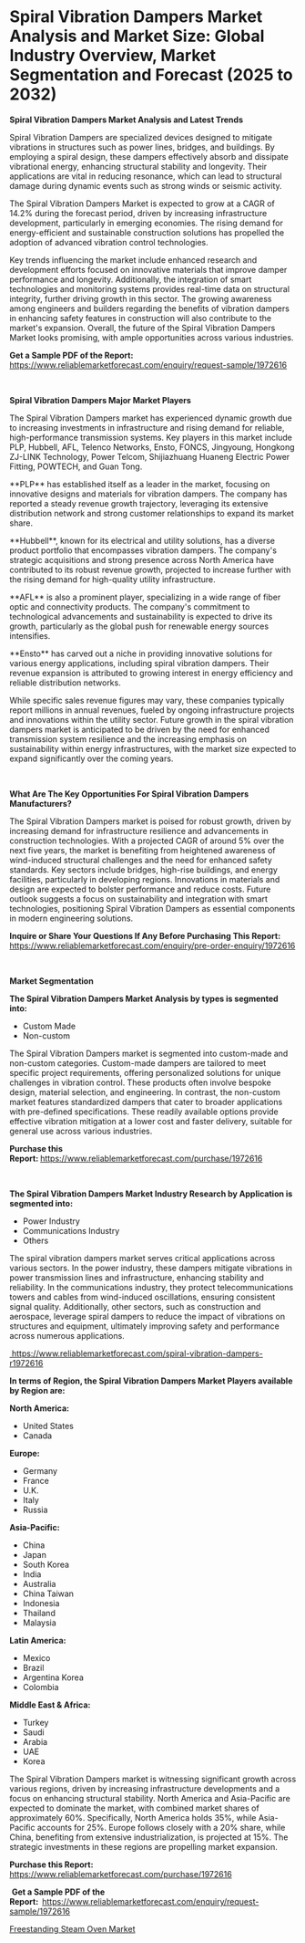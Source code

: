 <p><h1>Spiral Vibration Dampers Market Analysis and Market Size: Global Industry Overview, Market Segmentation and Forecast (2025 to 2032)</h1></p><p><strong>Spiral Vibration Dampers Market Analysis and Latest Trends</strong></p>
<p><p>Spiral Vibration Dampers are specialized devices designed to mitigate vibrations in structures such as power lines, bridges, and buildings. By employing a spiral design, these dampers effectively absorb and dissipate vibrational energy, enhancing structural stability and longevity. Their applications are vital in reducing resonance, which can lead to structural damage during dynamic events such as strong winds or seismic activity.</p><p>The Spiral Vibration Dampers Market is expected to grow at a CAGR of 14.2% during the forecast period, driven by increasing infrastructure development, particularly in emerging economies. The rising demand for energy-efficient and sustainable construction solutions has propelled the adoption of advanced vibration control technologies. </p><p>Key trends influencing the market include enhanced research and development efforts focused on innovative materials that improve damper performance and longevity. Additionally, the integration of smart technologies and monitoring systems provides real-time data on structural integrity, further driving growth in this sector. The growing awareness among engineers and builders regarding the benefits of vibration dampers in enhancing safety features in construction will also contribute to the market's expansion. Overall, the future of the Spiral Vibration Dampers Market looks promising, with ample opportunities across various industries.</p></p>
<p><strong>Get a Sample PDF of the Report:&nbsp;</strong> <a href="https://www.reliablemarketforecast.com/enquiry/request-sample/1972616?utm_campaign=2219&utm_medium=2&utm_source=Github&utm_content=ia&utm_term=20022025&utm_id=spiral-vibration-dampers">https://www.reliablemarketforecast.com/enquiry/request-sample/1972616</a></p>
<p>&nbsp;</p>
<p><strong>Spiral Vibration Dampers Major Market Players</strong></p>
<p><p>The Spiral Vibration Dampers market has experienced dynamic growth due to increasing investments in infrastructure and rising demand for reliable, high-performance transmission systems. Key players in this market include PLP, Hubbell, AFL, Telenco Networks, Ensto, FONCS, Jingyoung, Hongkong ZJ-LINK Technology, Power Telcom, Shijiazhuang Huaneng Electric Power Fitting, POWTECH, and Guan Tong.</p><p>**PLP** has established itself as a leader in the market, focusing on innovative designs and materials for vibration dampers. The company has reported a steady revenue growth trajectory, leveraging its extensive distribution network and strong customer relationships to expand its market share.</p><p>**Hubbell**, known for its electrical and utility solutions, has a diverse product portfolio that encompasses vibration dampers. The company's strategic acquisitions and strong presence across North America have contributed to its robust revenue growth, projected to increase further with the rising demand for high-quality utility infrastructure.</p><p>**AFL** is also a prominent player, specializing in a wide range of fiber optic and connectivity products. The company's commitment to technological advancements and sustainability is expected to drive its growth, particularly as the global push for renewable energy sources intensifies.</p><p>**Ensto** has carved out a niche in providing innovative solutions for various energy applications, including spiral vibration dampers. Their revenue expansion is attributed to growing interest in energy efficiency and reliable distribution networks.</p><p>While specific sales revenue figures may vary, these companies typically report millions in annual revenues, fueled by ongoing infrastructure projects and innovations within the utility sector. Future growth in the spiral vibration dampers market is anticipated to be driven by the need for enhanced transmission system resilience and the increasing emphasis on sustainability within energy infrastructures, with the market size expected to expand significantly over the coming years.</p></p>
<p>&nbsp;</p>
<p><strong>What Are The Key Opportunities For Spiral Vibration Dampers Manufacturers?</strong></p>
<p><p>The Spiral Vibration Dampers market is poised for robust growth, driven by increasing demand for infrastructure resilience and advancements in construction technologies. With a projected CAGR of around 5% over the next five years, the market is benefiting from heightened awareness of wind-induced structural challenges and the need for enhanced safety standards. Key sectors include bridges, high-rise buildings, and energy facilities, particularly in developing regions. Innovations in materials and design are expected to bolster performance and reduce costs. Future outlook suggests a focus on sustainability and integration with smart technologies, positioning Spiral Vibration Dampers as essential components in modern engineering solutions.</p></p>
<p><strong>Inquire or Share Your Questions If Any Before Purchasing This Report:</strong> <a href="https://www.reliablemarketforecast.com/enquiry/pre-order-enquiry/1972616?utm_campaign=2219&utm_medium=2&utm_source=Github&utm_content=ia&utm_term=20022025&utm_id=spiral-vibration-dampers">https://www.reliablemarketforecast.com/enquiry/pre-order-enquiry/1972616</a></p>
<p>&nbsp;</p>
<p><strong>Market Segmentation</strong></p>
<p><strong>The Spiral Vibration Dampers Market Analysis by types is segmented into:</strong></p>
<p><ul><li>Custom Made</li><li>Non-custom</li></ul></p>
<p><p>The Spiral Vibration Dampers market is segmented into custom-made and non-custom categories. Custom-made dampers are tailored to meet specific project requirements, offering personalized solutions for unique challenges in vibration control. These products often involve bespoke design, material selection, and engineering. In contrast, the non-custom market features standardized dampers that cater to broader applications with pre-defined specifications. These readily available options provide effective vibration mitigation at a lower cost and faster delivery, suitable for general use across various industries.</p></p>
<p><strong>Purchase this Report:&nbsp;</strong><a href="https://www.reliablemarketforecast.com/purchase/1972616?utm_campaign=2219&utm_medium=2&utm_source=Github&utm_content=ia&utm_term=20022025&utm_id=spiral-vibration-dampers">https://www.reliablemarketforecast.com/purchase/1972616</a></p>
<p>&nbsp;</p>
<p><strong>The Spiral Vibration Dampers Market Industry Research by Application is segmented into:</strong></p>
<p><ul><li>Power Industry</li><li>Communications Industry</li><li>Others</li></ul></p>
<p><p>The spiral vibration dampers market serves critical applications across various sectors. In the power industry, these dampers mitigate vibrations in power transmission lines and infrastructure, enhancing stability and reliability. In the communications industry, they protect telecommunications towers and cables from wind-induced oscillations, ensuring consistent signal quality. Additionally, other sectors, such as construction and aerospace, leverage spiral dampers to reduce the impact of vibrations on structures and equipment, ultimately improving safety and performance across numerous applications.</p></p>
<p><a href="https://www.reliablemarketforecast.com/spiral-vibration-dampers-r1972616?utm_campaign=2219&utm_medium=2&utm_source=Github&utm_content=ia&utm_term=20022025&utm_id=spiral-vibration-dampers">&nbsp;https://www.reliablemarketforecast.com/spiral-vibration-dampers-r1972616</a></p>
<p><strong>In terms of Region, the Spiral Vibration Dampers Market Players available by Region are:</strong></p>
<p>
    <p> <strong> North America: </strong>
        <ul>
            <li>United States</li>
            <li>Canada</li>
        </ul>
        </p> 
    <p> <strong> Europe: </strong>
        <ul>
            <li>Germany</li>
            <li>France</li>
            <li>U.K.</li>
            <li>Italy</li>
            <li>Russia</li>
        </ul>
        </p> 
    <p> <strong> Asia-Pacific: </strong>
        <ul>
            <li>China</li>
            <li>Japan</li>
            <li>South Korea</li>
            <li>India</li>
            <li>Australia</li>
            <li>China Taiwan</li>
            <li>Indonesia</li>
            <li>Thailand</li>
            <li>Malaysia</li>
        </ul>
        </p> 
    <p> <strong> Latin America: </strong>
        <ul>
            <li>Mexico</li>
            <li>Brazil</li>
            <li>Argentina Korea</li>
            <li>Colombia</li>
        </ul>
        </p> 
    <p> <strong> Middle East & Africa: </strong>
        <ul>
            <li>Turkey</li>
            <li>Saudi</li>
            <li>Arabia</li>
            <li>UAE</li>
            <li>Korea</li>
        </ul>
    </p>
    </p>
<p><p>The Spiral Vibration Dampers market is witnessing significant growth across various regions, driven by increasing infrastructure developments and a focus on enhancing structural stability. North America and Asia-Pacific are expected to dominate the market, with combined market shares of approximately 60%. Specifically, North America holds 35%, while Asia-Pacific accounts for 25%. Europe follows closely with a 20% share, while China, benefiting from extensive industrialization, is projected at 15%. The strategic investments in these regions are propelling market expansion.</p></p>
<p><strong>Purchase this Report: </strong><a href="https://www.reliablemarketforecast.com/purchase/1972616?utm_campaign=2219&utm_medium=2&utm_source=Github&utm_content=ia&utm_term=20022025&utm_id=spiral-vibration-dampers">https://www.reliablemarketforecast.com/purchase/1972616</a></p>
<p>&nbsp;<strong>Get a Sample PDF of the Report:&nbsp;&nbsp;</strong><a href="https://www.reliablemarketforecast.com/enquiry/request-sample/1972616?utm_campaign=2219&utm_medium=2&utm_source=Github&utm_content=ia&utm_term=20022025&utm_id=spiral-vibration-dampers">https://www.reliablemarketforecast.com/enquiry/request-sample/1972616</a></p>
<p><strong></strong></p>
<p><p><a href="https://github.com/rosamariarocque98/Market-Research-Report-List-1/blob/main/freestanding-steam-oven-market.md?utm_campaign=2219&utm_medium=2&utm_source=Github&utm_content=ia&utm_term=20022025&utm_id=spiral-vibration-dampers">Freestanding Steam Oven Market</a></p></p>